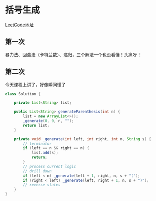 # 括号生成
[LeetCode地址](https://leetcode-cn.com/problems/generate-parentheses)

## 第一次
暴力法、回溯法（卡特兰数）、递归，三个解法一个也没看懂！头痛呀！

## 第二次
今天课程上讲了，好像瞬间懂了
```java
class Solution {

    private List<String> list;

    public List<String> generateParenthesis(int n) {
        list = new ArrayList<>();
        _generate(0, 0, n, "");
        return list;
    }

    private void _generate(int left, int right, int n, String s) {
        // terminator
        if (left == n && right == n) {
            list.add(s);
            return;
        }
        // process current logic
        // drill down
        if (left < n) _generate(left + 1, right, n, s + "(");
        if (right < left) _generate(left, right + 1, n, s + ")");
        // reverse states
    }
}
```
